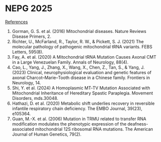 # NEPG 2025
<u>References</u>
1. Gorman, G. S. et al. (2016) Mitochondrial diseases. Nature Reviews Disease Primers, 2.
2. Richter, U., McFarland, R., Taylor, R. W., & Pickett, S. J. (2021) The molecular pathology of pathogenic mitochondrial tRNA variants. FEBS Letters, 595(8).
3. Fay, A. et al. (2020) A Mitochondrial tRNA Mutation Causes Axonal CMT in a Large Venezuelan Family. Annals of Neurology, 88(4).
4. Cao, L., Yang, J., Zhang, X., Wang, X., Chen, Z., Tan, S., & Yang, J. (2023) Clinical, neurophysiological evaluation and genetic features of axonal Charcot–Marie–Tooth disease in a Chinese family. Frontiers in Neurology, 14.
5. Shi, Y. et al. (2024) A Homoplasmic MT‐TV Mutation Associated with Mitochondrial Inheritance of Hereditary Spastic Paraplegia. Movement Disorders, mds.30048.
6. Hathazi, D. et al. (2020) Metabolic shift underlies recovery in reversible infantile respiratory chain deficiency. The EMBO Journal, 39(23), e105364.
7. Guan, M.-X. et al. (2006) Mutation in TRMU related to transfer RNA modification modulates the phenotypic expression of the deafness-associated mitochondrial 12S ribosomal RNA mutations. The American Journal of Human Genetics, 79(2).
